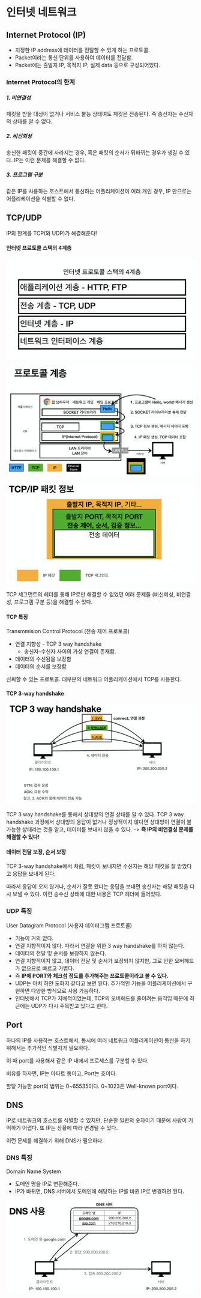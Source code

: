 # 인터넷 네트워크

## Internet Protocol (IP)
- 지정한 IP address에 데이터를 전달할 수 있게 하는 프로토콜.
- Packet이라는 통신 단위를 사용하여 데이터를 전달함.
- Packet에는 출발지 IP, 목적지 IP, 실제 data 등으로 구성되어있다.

### Internet Protocol의 한계
##### 1. 비연결성
패킷을 받을 대상이 없거나 서비스 불능 상태여도 패킷은 전송된다. 즉 송신자는 수신자의 상태를 알 수 없다.

##### 2. 비신뢰성
송신한 패킷이 중간에 사라지는 경우, 혹은 패킷의 순서가 뒤바뀌는 경우가 생길 수 있다. IP는 이런 문제를 해결할 수 없다.

##### 3. 프로그램 구분
같은 IP를 사용하는 호스트에서 통신하는 어플리케이션이 여러 개인 경우, IP 만으로는 어플리케이션을 식별할 수 없다.


## TCP/UDP
IP의 한계를 TCP(와 UDP)가 해결해준다!

#### 인터넷 프로토콜 스택의 4계층
![](스크린샷%202022-04-16%20오후%2010.04.12.png)

![](스크린샷%202022-04-16%20오후%2010.05.19.png)

![](스크린샷%202022-04-16%20오후%2010.08.27.png)

TCP 세그먼트의 헤더를 통해 IP로만 해결할 수 없었던 여러 문제들 (비신뢰성, 비연결성, 프로그램 구분 등)을 해결할 수 있다.

#### TCP 특징
Transmmision Control Protocol (전송 제어 프로토콜)

- 연결 지향성 - TCP 3 way handshake
	- 송신자-수신자 사이의 가상 연결이 존재함.
- 데이터의 수신됨을 보장함
- 데이터의 순서를 보장함

신뢰할 수 있는 프로토콜. 대부분의 네트워크 어플리케이션에서 TCP를 사용한다.

#### TCP 3-way handshake
![](스크린샷%202022-04-16%20오후%2010.12.23.png)

TCP 3 way handshake를 통해서 상대방의 연결 상태를 알 수 있다. TCP 3 way handshake 과정에서 상대방의 응답이 없거나 정상적이지 않다면 상대방이 연결이 불가능한 상태라는 것을 알고, 데이터를 보내지 않을 수 있다. -> **즉 IP의 비연결성 문제를 해결할 수 있다!**

#### 데이터 전달 보장, 순서 보장
TCP 3-way handshake에서 처럼, 패킷이 보내지면 수신자는 해당 패킷을 잘 받았다고 응답을 보내게 된다.

따라서 응답이 오지 않거나, 순서가 잘못 왔다는 응답을 보내면 송신자는 해당 패킷을 다시 보낼 수 있다. 이런 송수신 상태에 대한 내용은 TCP 헤더에 들어있다.


### UDP 특징
User Datagram Protocol (사용자 데이터그램 프로토콜)

- 기능이 거의 없다.
- 연결 지향적이지 않다. 따라서 연결을 위한 3 way handshake를 하지 않는다.
- 데이터의 전달 및 순서를 보장하지 않는다.
- 연결 지향적이지 않고, 데이터 전달 및 순서가 보장되지 않지만, 그로 인한 오버헤드가 없으므로 빠르고 가볍다.
- 즉 **IP에 PORT와 체크섬 정도를 추가해주는 프로토콜이라고 볼 수 있다.**
- UDP는 마치 하얀 도화지 같다고 보면 된다. 추가적인 기능을 어플리케이션에서 구현하면 다양한 방식으로 사용 가능하다.
- 인터넷에서 TCP가 지배적이었는데, TCP의 오버헤드를 줄이려는 움직임 때문에 최근에는 UDP가 다시 주목받고 있다고 한다.


## Port
하나의 IP를 사용하는 호스트에서, 동시에 여러 네트워크 어플리케이션이 통신을 하기 위해서는 추가적인 식별자가 필요하다.

이 때 port를 사용해서 같은 IP 내에서 프로세스를 구분할 수 있다.

비유를 하자면, IP는 아파트 동이고, Port는 호이다.

할당 가능한 port의 범위는 0~65535이다. 0~1023은 Well-known port이다.


## DNS
IP로 네트워크의 호스트를 식별할 수 있지만, 단순한 일련의 숫자이기 때문에 사람이 기억하기 어렵다. 또 IP는 상황에 따라 변경될 수 있다.

이런 문제를 해결하기 위해 DNS가 필요하다.

### DNS 특징
Domain Name System

- 도메인 명을 IP로 변환해준다.
- IP가 바뀌면, DNS 서버에서 도메인에 해당하는 IP를 바뀐 IP로 변경하면 된다.

![](스크린샷%202022-04-16%20오후%2010.36.28.png)